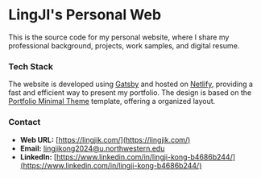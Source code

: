 # LingJI's Personal Web

This is the source code for my personal website, where I share my professional background, projects, work samples, and digital resume. 

### Tech Stack
The website is developed using [Gatsby](https://www.gatsbyjs.com/) and hosted on [Netlify](https://www.netlify.com/), providing a fast and efficient way to present my portfolio. The design is based on the [Portfolio Minimal Theme](https://github.com/konstantinmuenster/gatsby-theme-portfolio-minimal) template, offering a organized layout.

### Contact
- **Web URL:** [https://lingjik.com/](https://lingjik.com/)
- **Email:** [lingjikong2024@u.northwestern.edu](mailto:lingjikong2024@u.northwestern.edu)
- **Linkedln:** [https://www.linkedin.com/in/lingji-kong-b4686b244/](https://www.linkedin.com/in/lingji-kong-b4686b244/)
